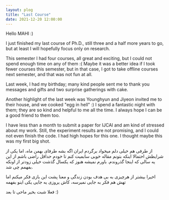 ```yaml
---
layout: plog
title: "Last Course"
date: 2021-12-20 12:00:00
---
```


Hello MAHI :)


I just finished my last course of Ph.D., still three and a half more years to go, but at least I will hopefully focus only on research.

This semester I had four courses, all great and exciting, but I could not spend enough time on any of them :(
Maybe it was a better idea if I took fewer courses this semester, but in that case, I got to take offline courses next semester, and that was not fun at all.

Last week, I had my birthday; many kind people sent me to thank you messages and gifts and two surprise gatherings with cake.

Another highlight of the last week was Younghyun and Jiyeon invited me to their house, and we cooked "egg in hell" :)
I spend a fantastic night with them; they are so kind and helpful to me all the time. I always hope I can be a good friend to them too.

I have less than a month to submit a paper for IJCAI and am kind of stressed about my work. Still, the experiment results are not promising, and I could not even finish the code. I had high hopes for this one. I thought maybe this was my first big shot.

از طرفی هم خیلی دلم میخواد برگردم ایران اگه بشه طرفای بهمن ماه، اما یکی از شرایطش احتمالا اینکه بتونم مقاله خوبی سابمیت کنم تا خودم حداقل راضی باشم از این یه سالی که اینجا گذروندم. باورم نمیشه هنوز که یکسال گذشت خیلی زودتر از اونکه بفهمم چی شد.

اخیرا بیشتر از هرچیزی به بی هدف بودن زندگی و معنا پشت این بازی فکر میکنم اما تهش هم فکر به جایی نمیرسه، کاش یروزی یه جایی یکی اینو بفهمه

فعلا شبت بخیر ماحی
تا بعد :)
